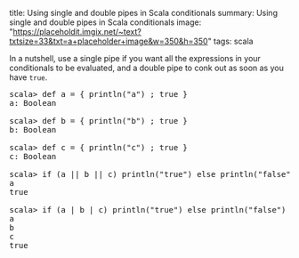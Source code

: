 title: Using single and double pipes in Scala conditionals
summary: Using single and double pipes in Scala conditionals
image: "https://placeholdit.imgix.net/~text?txtsize=33&txt=a+placeholder+image&w=350&h=350"
tags: scala

In a nutshell, use a single pipe if you want all the expressions in your conditionals to be evaluated, and a double pipe to conk out as soon as you have ```true```.

<pre>
scala> def a = { println("a") ; true }
a: Boolean

scala> def b = { println("b") ; true }
b: Boolean

scala> def c = { println("c") ; true }
c: Boolean

scala> if (a || b || c) println("true") else println("false")
a
true

scala> if (a | b | c) println("true") else println("false")
a
b
c
true
</pre>
